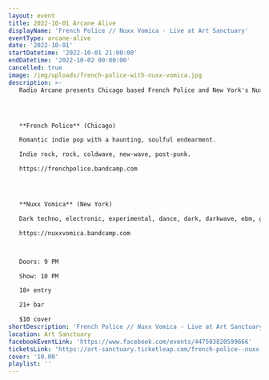 ```yaml
---
layout: event
title: 2022-10-01 Arcane Alive
displayName: 'French Police // Nuxx Vomica - Live at Art Sanctuary'
eventType: arcane-alive
date: '2022-10-01'
startDatetime: '2022-10-01 21:00:00'
endDatetime: '2022-10-02 00:00:00'
cancelled: true
image: /img/uploads/french-police-with-nuxx-vomica.jpg
description: >-
   Radio Arcane presents Chicago based French Police and New York's Nuxx Vomica.




   **French Police** (Chicago)

   Romantic indie pop with a haunting, soulful endearment.

   Indie rock, rock, coldwave, new-wave, post-punk.

   https://frenchpolice.bandcamp.com




   **Nuxx Vomica** (New York)

   Dark techno, electronic, experimental, dance, dark, darkwave, ebm, goth, industrial, punk techno.

   https://nuxxvomica.bandcamp.com



   Doors: 9 PM

   Show: 10 PM

   18+ entry

   21+ bar

   $10 cover
shortDescription: 'French Police // Nuxx Vomica - Live at Art Sanctuary'
location: Art Sanctuary
facebookEventLink: 'https://www.facebook.com/events/447503820599666'
ticketsLink: 'https://art-sanctuary.ticketleap.com/french-police--nuxx-vomica'
cover: '10.00'
playlist: ''
---
```


